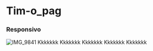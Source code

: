 # Tim-o_pag
### Responsivo 
![IMG_9841](https://user-images.githubusercontent.com/60757768/87167017-c2634e80-c2a2-11ea-8ed8-93c44b6925a8.gif)
Kkkkkkk
Kkkkkkk
Kkkkkkk
Kkkkkkk
Kkkkkkk
